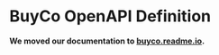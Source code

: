 # BuyCo OpenAPI Definition

**We moved our documentation to [buyco.readme.io](https://buyco.readme.io/).**

